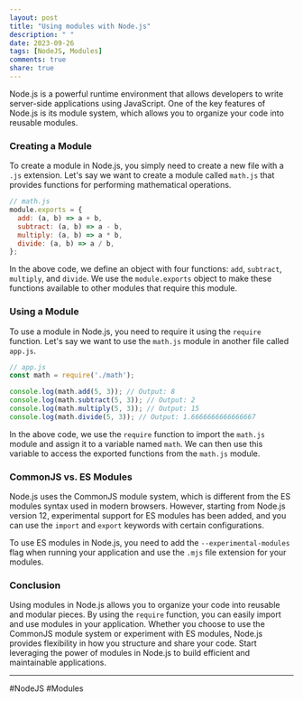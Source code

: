 ```yaml
---
layout: post
title: "Using modules with Node.js"
description: " "
date: 2023-09-26
tags: [NodeJS, Modules]
comments: true
share: true
---
```


Node.js is a powerful runtime environment that allows developers to write server-side applications using JavaScript. One of the key features of Node.js is its module system, which allows you to organize your code into reusable modules.

### Creating a Module

To create a module in Node.js, you simply need to create a new file with a `.js` extension. Let's say we want to create a module called `math.js` that provides functions for performing mathematical operations.

```javascript
// math.js
module.exports = {
  add: (a, b) => a + b,
  subtract: (a, b) => a - b,
  multiply: (a, b) => a * b,
  divide: (a, b) => a / b,
};
```

In the above code, we define an object with four functions: `add`, `subtract`, `multiply`, and `divide`. We use the `module.exports` object to make these functions available to other modules that require this module.

### Using a Module

To use a module in Node.js, you need to require it using the `require` function. Let's say we want to use the `math.js` module in another file called `app.js`.

```javascript
// app.js
const math = require('./math');

console.log(math.add(5, 3)); // Output: 8
console.log(math.subtract(5, 3)); // Output: 2
console.log(math.multiply(5, 3)); // Output: 15
console.log(math.divide(5, 3)); // Output: 1.6666666666666667
```

In the above code, we use the `require` function to import the `math.js` module and assign it to a variable named `math`. We can then use this variable to access the exported functions from the `math.js` module.

### CommonJS vs. ES Modules

Node.js uses the CommonJS module system, which is different from the ES modules syntax used in modern browsers. However, starting from Node.js version 12, experimental support for ES modules has been added, and you can use the `import` and `export` keywords with certain configurations.

To use ES modules in Node.js, you need to add the `--experimental-modules` flag when running your application and use the `.mjs` file extension for your modules.

### Conclusion

Using modules in Node.js allows you to organize your code into reusable and modular pieces. By using the `require` function, you can easily import and use modules in your application. Whether you choose to use the CommonJS module system or experiment with ES modules, Node.js provides flexibility in how you structure and share your code. Start leveraging the power of modules in Node.js to build efficient and maintainable applications.

---

\#NodeJS \#Modules